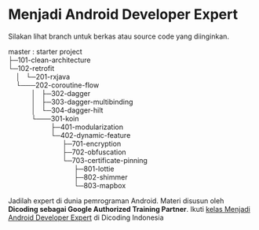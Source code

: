 # Menjadi Android Developer Expert

Silakan lihat branch untuk berkas atau source code yang diinginkan.

master : starter project\
├─101-clean-architecture\
└─102-retrofit\
&nbsp; &nbsp;  │ &nbsp; └─201-rxjava\
&nbsp; &nbsp;  └───202-coroutine-flow\
&nbsp; &nbsp; &nbsp; &nbsp; &nbsp; &nbsp;      │  &nbsp;  ├─302-dagger\
&nbsp; &nbsp; &nbsp; &nbsp; &nbsp; &nbsp;      │  &nbsp;  ├─303-dagger-multibinding\
&nbsp; &nbsp; &nbsp; &nbsp; &nbsp; &nbsp;      │  &nbsp;  └─304-dagger-hilt\
&nbsp; &nbsp; &nbsp; &nbsp; &nbsp; &nbsp;      └───301-koin\
&nbsp; &nbsp; &nbsp; &nbsp; &nbsp; &nbsp; &nbsp; &nbsp; &nbsp; &nbsp; &nbsp;            ├─401-modularization\
&nbsp; &nbsp; &nbsp; &nbsp; &nbsp; &nbsp; &nbsp; &nbsp; &nbsp; &nbsp; &nbsp;            └─402-dynamic-feature\
&nbsp; &nbsp; &nbsp; &nbsp; &nbsp; &nbsp; &nbsp; &nbsp; &nbsp; &nbsp; &nbsp; &nbsp; &nbsp; &nbsp;              ├─701-encryption\
&nbsp; &nbsp; &nbsp; &nbsp; &nbsp; &nbsp; &nbsp; &nbsp; &nbsp; &nbsp; &nbsp; &nbsp; &nbsp; &nbsp;              ├─702-obfuscation\
&nbsp; &nbsp; &nbsp; &nbsp; &nbsp; &nbsp; &nbsp; &nbsp; &nbsp; &nbsp; &nbsp; &nbsp; &nbsp; &nbsp;              └─703-certificate-pinning\
&nbsp; &nbsp; &nbsp; &nbsp; &nbsp; &nbsp; &nbsp; &nbsp; &nbsp; &nbsp; &nbsp; &nbsp; &nbsp; &nbsp; &nbsp; &nbsp; &nbsp;                ├─801-lottie\
&nbsp; &nbsp; &nbsp; &nbsp; &nbsp; &nbsp; &nbsp; &nbsp; &nbsp; &nbsp; &nbsp; &nbsp; &nbsp; &nbsp; &nbsp; &nbsp; &nbsp;                ├─802-shimmer\
&nbsp; &nbsp; &nbsp; &nbsp; &nbsp; &nbsp; &nbsp; &nbsp; &nbsp; &nbsp; &nbsp; &nbsp; &nbsp; &nbsp; &nbsp; &nbsp; &nbsp;                └─803-mapbox

Jadilah expert di dunia pemrograman Android. Materi disusun oleh **Dicoding sebagai Google Authorized Training Partner**.
Ikuti [kelas Menjadi Android Developer Expert](https://www.dicoding.com/academies/165/) di Dicoding Indonesia

